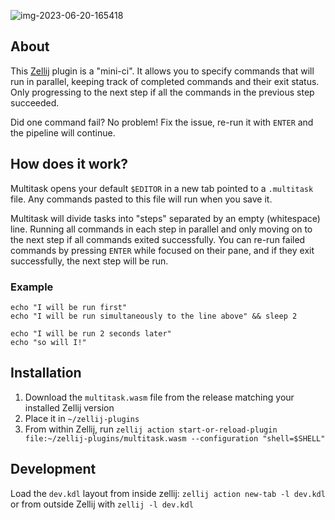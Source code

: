 ![img-2023-06-20-165418](https://github.com/imsnif/multitask/assets/795598/9877c93c-60a8-45ad-a113-354440741fd9)

## About
This [Zellij][zellij] plugin is a "mini-ci". It allows you to specify commands that will run in parallel, keeping track of completed commands and their exit status. Only progressing to the next step if all the commands in the previous step succeeded.

Did one command fail? No problem! Fix the issue, re-run it with `ENTER` and the pipeline will continue.

## How does it work?

Multitask opens your default `$EDITOR` in a new tab pointed to a `.multitask` file. Any commands pasted to this file will run when you save it. 

Multitask will divide tasks into "steps" separated by an empty (whitespace) line. Running all commands in each step in parallel and only moving on to the next step if all commands exited successfully. You can re-run failed commands by pressing `ENTER` while focused on their pane, and if they exit successfully, the next step will be run.

### Example
```
echo "I will be run first"
echo "I will be run simultaneously to the line above" && sleep 2

echo "I will be run 2 seconds later"
echo "so will I!"
```

[zellij]: https://github.com/zellij-org/zellij

## Installation
1. Download the `multitask.wasm` file from the release matching your installed Zellij version
2. Place it in `~/zellij-plugins`
3. From within Zellij, run `zellij action start-or-reload-plugin file:~/zellij-plugins/multitask.wasm --configuration "shell=$SHELL"`

## Development

Load the `dev.kdl` layout from inside zellij: `zellij action new-tab -l dev.kdl` or from outside Zellij with `zellij -l dev.kdl`
